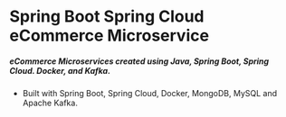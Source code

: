 #   Spring Boot Spring Cloud eCommerce Microservice 

#####  eCommerce Microservices created using Java, Spring Boot, Spring Cloud. Docker, and Kafka. 

- Built with Spring Boot, Spring Cloud, Docker, MongoDB, MySQL and Apache Kafka.


```